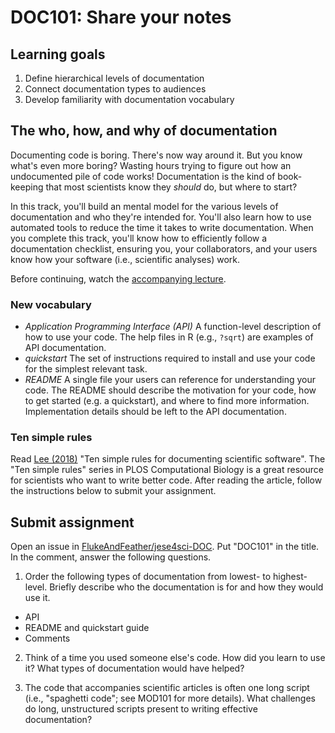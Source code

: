 # DOC101: Share your notes

## Learning goals

1.  Define hierarchical levels of documentation
2.  Connect documentation types to audiences
3.  Develop familiarity with documentation vocabulary

## The who, how, and why of documentation

Documenting code is boring. There's now way around it. But you know what's even more boring? Wasting hours trying to figure out how an undocumented pile of code works! Documentation is the kind of book-keeping that most scientists know they _should_ do, but where to start? 

In this track, you'll build an mental model for the various levels of documentation and who they're intended for. You'll also learn how to use automated tools to reduce the time it takes to write documentation. When you complete this track, you'll know how to efficiently follow a documentation checklist, ensuring you, your collaborators, and your users know how your software (i.e., scientific analyses) work. 

Before continuing, watch the [accompanying lecture](https://vimeo.com/650880532).

### New vocabulary

-  _Application Programming Interface (API)_ A function-level description of how to use your code. The help files in R (e.g., `?sqrt`) are examples of API documentation.
-  _quickstart_ The set of instructions required to install and use your code for the simplest relevant task.
-  _README_ A single file your users can reference for understanding your code. The README should describe the motivation for your code, how to get started (e.g. a quickstart), and where to find more information. Implementation details should be left to the API documentation.

### Ten simple rules

Read [Lee (2018)](https://doi.org/10.1371/journal.pcbi.1006561) "Ten simple rules for documenting scientific software". The "Ten simple rules" series in PLOS Computational Biology is a great resource for scientists who want to write better code. After reading the article, follow the instructions below to submit your assignment. 

## Submit assignment

Open an issue in [FlukeAndFeather/jese4sci-DOC](https://github.com/FlukeAndFeather/jese4sci-DOC). Put "DOC101" in the title. In the comment, answer the following questions.

1.  Order the following types of documentation from lowest- to highest-level. Briefly describe who the documentation is for and how they would use it.

  - API
  - README and quickstart guide
  - Comments

2. Think of a time you used someone else's code. How did you learn to use it? What types of documentation would have helped?

3. The code that accompanies scientific articles is often one long script (i.e., "spaghetti code"; see MOD101 for more details). What challenges do long, unstructured scripts present to writing effective documentation?
